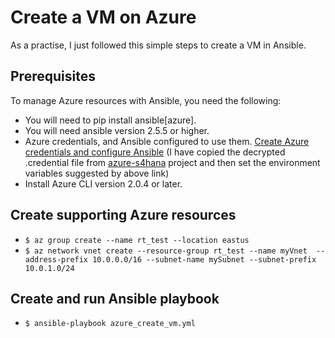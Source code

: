 # Create a VM on Azure

As a practise, I just followed this simple steps to create a VM in Ansible.

## Prerequisites

To manage Azure resources with Ansible, you need the following:

* You will need to pip install ansible[azure].
* You will need ansible version 2.5.5 or higher.
* Azure credentials, and Ansible configured to use them.
  [Create Azure credentials and configure Ansible](https://docs.microsoft.com/en-us/azure/virtual-machines/linux/ansible-install-configure#create-azure-credentials)
  (I have copied the decrypted .credential file from [azure-s4hana](https://github.com/Centiq/azure-s4hana) project and then set the environment variables suggested by above link)
* Install Azure CLI version 2.0.4 or later.

## Create supporting Azure resources
  
  * `$ az group create --name rt_test --location eastus`
  * `$ az network vnet create --resource-group rt_test --name myVnet  --address-prefix 10.0.0.0/16 --subnet-name mySubnet --subnet-prefix 10.0.1.0/24`
  
 ## Create and run Ansible playbook
  
  * `$ ansible-playbook azure_create_vm.yml`
